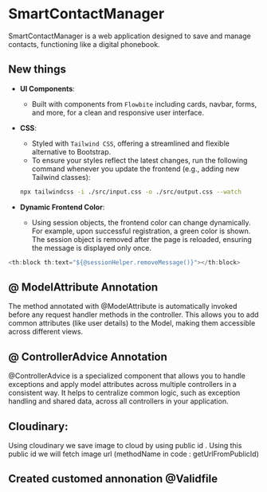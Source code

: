# SmartContactManager

SmartContactManager is a web application designed to save and manage contacts, functioning like a digital phonebook.

## New things

- **UI Components**: 
  - Built with components from `Flowbite` including cards, navbar, forms, and more, for a clean and responsive user interface.
  
- **CSS**:
  - Styled with `Tailwind CSS`, offering a streamlined and flexible alternative to Bootstrap.
  -  To ensure your styles reflect the latest changes, run the following command whenever you update the frontend (e.g., adding new Tailwind classes):

    ```bash
    npx tailwindcss -i ./src/input.css -o ./src/output.css --watch


- **Dynamic Frontend Color**:
  - Using session objects, the frontend color can change dynamically. For example, upon successful registration, a green color is shown. The session object is removed after the page is reloaded, ensuring the message is displayed only once.

``` java 
<th:block th:text="${@sessionHelper.removeMessage()}"></th:block>
```

## @ ModelAttribute Annotation
 The method annotated with @ModelAttribute is automatically invoked before any request handler methods in the controller. This allows you to add common attributes (like user details) to the Model, making them accessible across different views.

## @ ControllerAdvice Annotation

@ControllerAdvice is a specialized component that allows you to handle exceptions and apply model attributes across multiple controllers in a consistent way. It helps to centralize common logic, such as exception handling and shared data, across all controllers in your application.


## Cloudinary:
Using cloudinary we save image to cloud by using public id . Using this public id we will fetch image url (methodName in code : getUrlFromPublicId)

## Created customed annonation @Validfile